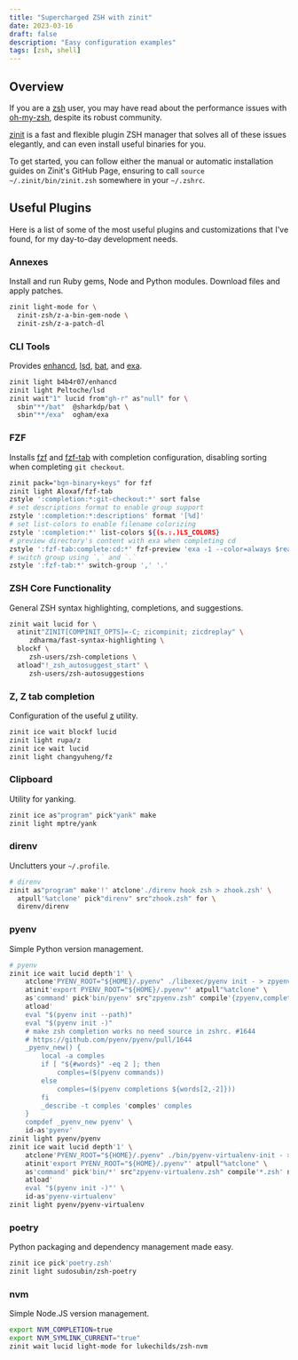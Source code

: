 ```yaml
---
title: "Supercharged ZSH with zinit"
date: 2023-03-16
draft: false
description: "Easy configuration examples"
tags: [zsh, shell]
---
```


## Overview

If you are a [zsh](https://zsh.sourceforge.io/) user, you may have read about the performance issues with [oh-my-zsh](https://ohmyz.sh/), despite its robust community.

[zinit](https://github.com/zdharma-continuum/zinit) is a fast and flexible plugin ZSH manager that solves all of these issues elegantly, and can even install useful binaries for you.

To get started, you can follow either the manual or automatic installation guides on Zinit's GitHub Page, ensuring to call `source ~/.zinit/bin/zinit.zsh` somewhere in your `~/.zshrc`.

## Useful Plugins

Here is a list of some of the most useful plugins and customizations that I've found, for my day-to-day development needs.

### Annexes

Install and run Ruby gems, Node and Python modules. Download files and apply patches.

```bash
zinit light-mode for \
  zinit-zsh/z-a-bin-gem-node \
  zinit-zsh/z-a-patch-dl
```

### CLI Tools

Provides [enhancd](https://github.com/b4b4r07/enhancd), [lsd](https://github.com/lsd-rs/lsd), [bat](https://github.com/sharkdp/bat), and [exa](https://the.exa.website/).

```bash
zinit light b4b4r07/enhancd
zinit light Peltoche/lsd
zinit wait"1" lucid from"gh-r" as"null" for \
  sbin"**/bat"  @sharkdp/bat \
  sbin"**/exa"  ogham/exa
```

### FZF

Installs [fzf](https://github.com/junegunn/fzf) and [fzf-tab](https://github.com/Aloxaf/fzf-tab) with completion configuration, disabling sorting when completing `git checkout`.

```bash
zinit pack="bgn-binary+keys" for fzf
zinit light Aloxaf/fzf-tab
zstyle ':completion:*:git-checkout:*' sort false
# set descriptions format to enable group support
zstyle ':completion:*:descriptions' format '[%d]'
# set list-colors to enable filename colorizing
zstyle ':completion:*' list-colors ${(s.:.)LS_COLORS}
# preview directory's content with exa when completing cd
zstyle ':fzf-tab:complete:cd:*' fzf-preview 'exa -1 --color=always $realpath'
# switch group using `,` and `.`
zstyle ':fzf-tab:*' switch-group ',' '.'
```

### ZSH Core Functionality

General ZSH syntax highlighting, completions, and suggestions.

```bash
zinit wait lucid for \
  atinit"ZINIT[COMPINIT_OPTS]=-C; zicompinit; zicdreplay" \
     zdharma/fast-syntax-highlighting \
  blockf \
     zsh-users/zsh-completions \
  atload"!_zsh_autosuggest_start" \
     zsh-users/zsh-autosuggestions
```

### Z, Z tab completion

Configuration of the useful [z](https://github.com/rupa/z) utility.

```bash
zinit ice wait blockf lucid
zinit light rupa/z
zinit ice wait lucid
zinit light changyuheng/fz
```

### Clipboard

Utility for yanking.

```bash
zinit ice as"program" pick"yank" make
zinit light mptre/yank
```

### direnv

Unclutters your `~/.profile`.

```bash
# direnv
zinit as"program" make'!' atclone'./direnv hook zsh > zhook.zsh' \
  atpull'%atclone' pick"direnv" src"zhook.zsh" for \
  direnv/direnv
```

### pyenv

Simple Python version management.

```bash
# pyenv
zinit ice wait lucid depth'1' \
    atclone'PYENV_ROOT="${HOME}/.pyenv" ./libexec/pyenv init - > zpyenv.zsh' \
    atinit'export PYENV_ROOT="${HOME}/.pyenv"' atpull"%atclone" \
    as'command' pick'bin/pyenv' src"zpyenv.zsh" compile'{zpyenv,completions/*}.zsh' nocompile'!' \
    atload'
    eval "$(pyenv init --path)"
    eval "$(pyenv init -)"
    # make zsh completion works no need source in zshrc. #1644
    # https://github.com/pyenv/pyenv/pull/1644
    _pyenv_new() {
        local -a comples
        if [ "${#words}" -eq 2 ]; then
            comples=($(pyenv commands))
        else
            comples=($(pyenv completions ${words[2,-2]}))
        fi
        _describe -t comples 'comples' comples
    }
    compdef _pyenv_new pyenv' \
    id-as'pyenv'
zinit light pyenv/pyenv
zinit ice wait lucid depth'1' \
    atclone'PYENV_ROOT="${HOME}/.pyenv" ./bin/pyenv-virtualenv-init - > zpyenv-virtualenv.zsh' \
    atinit'export PYENV_ROOT="${HOME}/.pyenv"' atpull"%atclone" \
    as'command' pick'bin/*' src"zpyenv-virtualenv.zsh" compile'*.zsh' nocompile'!' \
    atload'
    eval "$(pyenv init -)"' \
    id-as'pyenv-virtualenv'
zinit light pyenv/pyenv-virtualenv
```

### poetry

Python packaging and dependency management made easy.

```bash
zinit ice pick'poetry.zsh'
zinit light sudosubin/zsh-poetry
```

### nvm

Simple Node.JS version management.

```bash
export NVM_COMPLETION=true
export NVM_SYMLINK_CURRENT="true"
zinit wait lucid light-mode for lukechilds/zsh-nvm
```
